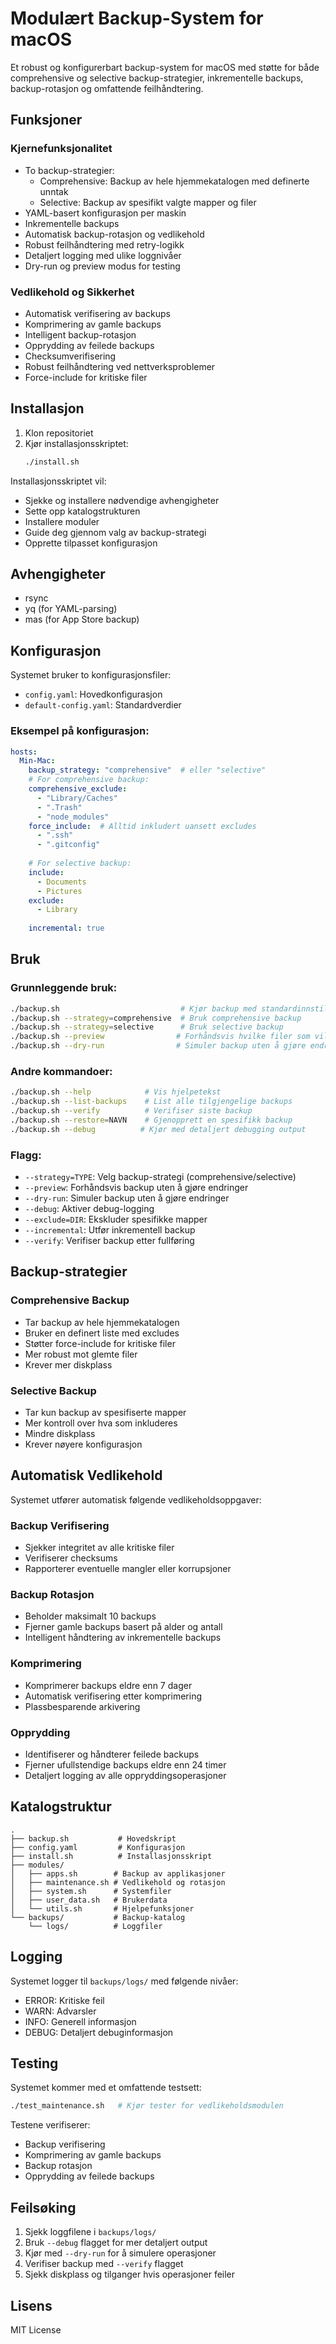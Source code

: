 # Modulært Backup-System for macOS

Et robust og konfigurerbart backup-system for macOS med støtte for både comprehensive og selective backup-strategier, inkrementelle backups, backup-rotasjon og omfattende feilhåndtering.

## Funksjoner

### Kjernefunksjonalitet
- To backup-strategier:
  - Comprehensive: Backup av hele hjemmekatalogen med definerte unntak
  - Selective: Backup av spesifikt valgte mapper og filer
- YAML-basert konfigurasjon per maskin
- Inkrementelle backups
- Automatisk backup-rotasjon og vedlikehold
- Robust feilhåndtering med retry-logikk
- Detaljert logging med ulike loggnivåer
- Dry-run og preview modus for testing

### Vedlikehold og Sikkerhet
- Automatisk verifisering av backups
- Komprimering av gamle backups
- Intelligent backup-rotasjon
- Opprydding av feilede backups
- Checksumverifisering
- Robust feilhåndtering ved nettverksproblemer
- Force-include for kritiske filer

## Installasjon

1. Klon repositoriet
2. Kjør installasjonsskriptet:
   ```bash
   ./install.sh
   ```

Installasjonsskriptet vil:
- Sjekke og installere nødvendige avhengigheter
- Sette opp katalogstrukturen
- Installere moduler
- Guide deg gjennom valg av backup-strategi
- Opprette tilpasset konfigurasjon

## Avhengigheter

- rsync
- yq (for YAML-parsing)
- mas (for App Store backup)

## Konfigurasjon

Systemet bruker to konfigurasjonsfiler:
- `config.yaml`: Hovedkonfigurasjon
- `default-config.yaml`: Standardverdier

### Eksempel på konfigurasjon:

```yaml
hosts:
  Min-Mac:
    backup_strategy: "comprehensive"  # eller "selective"
    # For comprehensive backup:
    comprehensive_exclude:
      - "Library/Caches"
      - ".Trash"
      - "node_modules"
    force_include:  # Alltid inkludert uansett excludes
      - ".ssh"
      - ".gitconfig"
    
    # For selective backup:
    include:
      - Documents
      - Pictures
    exclude:
      - Library
    
    incremental: true
```

## Bruk

### Grunnleggende bruk:
```bash
./backup.sh                           # Kjør backup med standardinnstillinger
./backup.sh --strategy=comprehensive  # Bruk comprehensive backup
./backup.sh --strategy=selective      # Bruk selective backup
./backup.sh --preview                # Forhåndsvis hvilke filer som vil bli kopiert
./backup.sh --dry-run                # Simuler backup uten å gjøre endringer
```

### Andre kommandoer:
```bash
./backup.sh --help            # Vis hjelpetekst
./backup.sh --list-backups    # List alle tilgjengelige backups
./backup.sh --verify          # Verifiser siste backup
./backup.sh --restore=NAVN    # Gjenopprett en spesifikk backup
./backup.sh --debug          # Kjør med detaljert debugging output
```

### Flagg:
- `--strategy=TYPE`: Velg backup-strategi (comprehensive/selective)
- `--preview`: Forhåndsvis backup uten å gjøre endringer
- `--dry-run`: Simuler backup uten å gjøre endringer
- `--debug`: Aktiver debug-logging
- `--exclude=DIR`: Ekskluder spesifikke mapper
- `--incremental`: Utfør inkrementell backup
- `--verify`: Verifiser backup etter fullføring

## Backup-strategier

### Comprehensive Backup
- Tar backup av hele hjemmekatalogen
- Bruker en definert liste med excludes
- Støtter force-include for kritiske filer
- Mer robust mot glemte filer
- Krever mer diskplass

### Selective Backup
- Tar kun backup av spesifiserte mapper
- Mer kontroll over hva som inkluderes
- Mindre diskplass
- Krever nøyere konfigurasjon

## Automatisk Vedlikehold

Systemet utfører automatisk følgende vedlikeholdsoppgaver:

### Backup Verifisering
- Sjekker integritet av alle kritiske filer
- Verifiserer checksums
- Rapporterer eventuelle mangler eller korrupsjoner

### Backup Rotasjon
- Beholder maksimalt 10 backups
- Fjerner gamle backups basert på alder og antall
- Intelligent håndtering av inkrementelle backups

### Komprimering
- Komprimerer backups eldre enn 7 dager
- Automatisk verifisering etter komprimering
- Plassbesparende arkivering

### Opprydding
- Identifiserer og håndterer feilede backups
- Fjerner ufullstendige backups eldre enn 24 timer
- Detaljert logging av alle oppryddingsoperasjoner

## Katalogstruktur

```
.
├── backup.sh           # Hovedskript
├── config.yaml         # Konfigurasjon
├── install.sh          # Installasjonsskript
├── modules/           
│   ├── apps.sh        # Backup av applikasjoner
│   ├── maintenance.sh # Vedlikehold og rotasjon
│   ├── system.sh      # Systemfiler
│   ├── user_data.sh   # Brukerdata
│   └── utils.sh       # Hjelpefunksjoner
└── backups/           # Backup-katalog
    └── logs/          # Loggfiler
```

## Logging

Systemet logger til `backups/logs/` med følgende nivåer:
- ERROR: Kritiske feil
- WARN: Advarsler
- INFO: Generell informasjon
- DEBUG: Detaljert debuginformasjon

## Testing

Systemet kommer med et omfattende testsett:
```bash
./test_maintenance.sh   # Kjør tester for vedlikeholdsmodulen
```

Testene verifiserer:
- Backup verifisering
- Komprimering av gamle backups
- Backup rotasjon
- Opprydding av feilede backups

## Feilsøking

1. Sjekk loggfilene i `backups/logs/`
2. Bruk `--debug` flagget for mer detaljert output
3. Kjør med `--dry-run` for å simulere operasjoner
4. Verifiser backup med `--verify` flagget
5. Sjekk diskplass og tilganger hvis operasjoner feiler

## Lisens

MIT License

